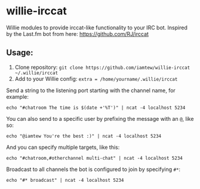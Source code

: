 willie-irccat
=============

Willie modules to provide irccat-like functionality to your IRC bot. Inspired by the Last.fm bot from here: https://github.com/RJ/irccat

Usage:
------

1. Clone repository: `git clone https://github.com/iamtew/willie-irccat ~/.willie/irccat`
2. Add to your Willie config: `extra = /home/yourname/.willie/irccat`

Send a string to the listening port starting with the channel name, for example:
```
echo "#chatroom The time is $(date +'%T')" | ncat -4 localhost 5234
```

You can also send to a specific user by prefixing the message with an `@`, like so:
```
echo "@iamtew You're the best :)" | ncat -4 localhost 5234
```

And you can specify multiple targets, like this:
```
echo "#chatroom,#otherchannel multi-chat" | ncat -4 localhost 5234
```

Broadcast to all channels the bot is configured to join by specifying `#*`:
```
echo "#* broadcast" | ncat -4 localhost 5234
